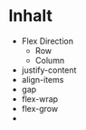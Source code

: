 # Inhalt

- Flex Direction
  - Row
  - Column
- justify-content
- align-items
- gap
- flex-wrap
- flex-grow
- 